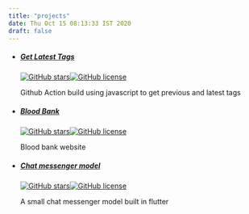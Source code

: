 ```yaml
---
title: "projects"
date: Thu Oct 15 08:13:33 IST 2020
draft: false
---
```


- ##### [Get Latest Tags](https://github.com/JinoArch/get-latest-tag)

  [![GitHub stars](https://img.shields.io/github/stars/JinoArch/get-latest-tag?style=flat-square)](https://github.com/JinoArch/get-latest-tag/stargazers)[![GitHub license](https://img.shields.io/github/license/JinoArch/get-latest-tag?style=flat-square)](https://github.com/JinoArch/get-latest-tag/blob/master/LICENSE)

  Github Action build using javascript to get previous and latest tags

- ##### [Blood Bank](https://github.com/JinoArch/JinosBloodBank)

  [![GitHub stars](https://img.shields.io/github/stars/JinoArch/JinosBloodBank?style=flat-square)](https://github.com/JinoArch/JinosBloodBank/stargazers)[![GitHub license](https://img.shields.io/github/license/JinoArch/JinosBloodBank?style=flat-square)](https://github.com/JinoArch/JinosBloodBank/blob/master/LICENSE)

  Blood bank website

- ##### [Chat messenger model](https://github.com/JinoArch/Chat-App-in-Flutter)

  [![GitHub stars](https://img.shields.io/github/stars/JinoArch/Chat-App-in-Flutter?style=flat-square)](https://github.com/JinoArch/Chat-App-in-Flutter/stargazers)[![GitHub license](https://img.shields.io/github/license/JinoArch/Chat-App-in-Flutter?style=flat-square)](https://github.com/JinoArch/Chat-App-in-Flutter/blob/master/LICENSE)

  A small chat messenger model built in flutter